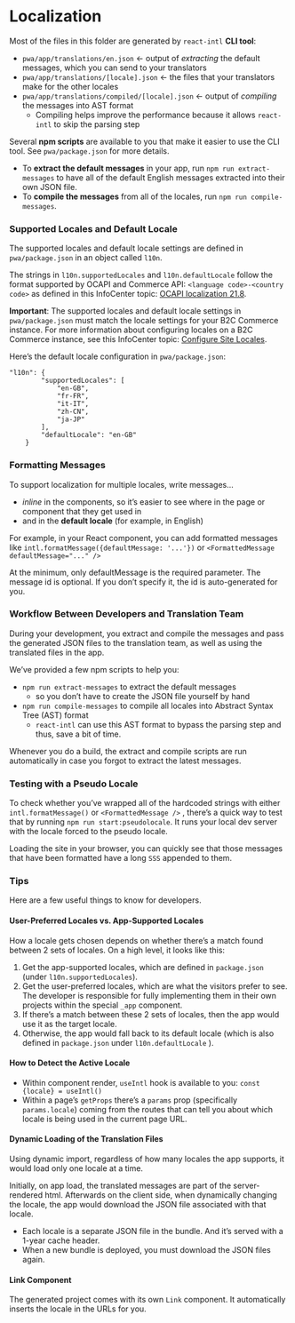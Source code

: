 # Localization

Most of the files in this folder are generated by `react-intl` **CLI tool**:
- `pwa/app/translations/en.json` <- output of _extracting_ the default messages, which you can send to your translators
- `pwa/app/translations/[locale].json` <- the files that your translators make for the other locales
- `pwa/app/translations/compiled/[locale].json` <- output of _compiling_ the messages into AST format
  - Compiling helps improve the performance because it allows `react-intl` to skip the parsing step

Several **npm scripts** are available to you that make it easier to use the CLI tool. See `pwa/package.json` for more details.

- To **extract the default messages** in your app, run `npm run extract-messages` to have all of the default English messages extracted into their own JSON file.
- To **compile the messages** from all of the locales, run `npm run compile-messages`.

### Supported Locales and Default Locale

The supported locales and default locale settings are defined in `pwa/package.json` in an object called `l10n`.

The strings in `l10n.supportedLocales` and `l10n.defaultLocale` follow the format supported by OCAPI and Commerce API: `<language code>-<country code>` as defined in this InfoCenter topic: [OCAPI localization 21.8](https://documentation.b2c.commercecloud.salesforce.com/DOC1/topic/com.demandware.dochelp/OCAPI/current/usage/Localization.html).

**Important**: The supported locales and default locale settings in `pwa/package.json` must match the locale settings for your B2C Commerce instance. For more information about configuring locales on a B2C Commerce instance, see this InfoCenter topic: [Configure Site Locales](https://documentation.b2c.commercecloud.salesforce.com/DOC2/topic/com.demandware.dochelp/content/b2c_commerce/topics/admin/b2c_configuring_site_locales.html).

Here’s the default locale configuration in `pwa/package.json`:

```
"l10n": {
        "supportedLocales": [
            "en-GB",
            "fr-FR",
            "it-IT",
            "zh-CN",
            "ja-JP"
        ],
        "defaultLocale": "en-GB"
    }
```

### Formatting Messages

To support localization for multiple locales, write messages...

-   _inline_ in the components, so it’s easier to see where in the page or component that they get used in
-   and in the **default locale** (for example, in English)

For example, in your React component, you can add formatted messages like `intl.formatMessage({defaultMessage: '...'})` or `<FormattedMessage defaultMessage="..." />`

At the minimum, only defaultMessage is the required parameter. The message id is optional. If you don’t specify it, the id is auto-generated for you.

### Workflow Between Developers and Translation Team

During your development, you extract and compile the messages and pass the generated JSON files to the translation team, as well as using the translated files in the app.

We’ve provided a few npm scripts to help you:

-   `npm run extract-messages` to extract the default messages
    -   so you don’t have to create the JSON file yourself by hand
-   `npm run compile-messages` to compile all locales into Abstract Syntax Tree (AST) format
    -   `react-intl` can use this AST format to bypass the parsing step and thus, save a bit of time.

Whenever you do a build, the extract and compile scripts are run automatically in case you forgot to extract the latest messages.

### Testing with a Pseudo Locale

To check whether you’ve wrapped all of the hardcoded strings with either `intl.formatMessage()` or `<FormattedMessage />` , there’s a quick way to test that by running `npm run start:pseudolocale`. It runs your local dev server with the locale forced to the pseudo locale.

Loading the site in your browser, you can quickly see that those messages that have been formatted have a long `SSS` appended to them.

### Tips

Here are a few useful things to know for developers.

#### User-Preferred Locales vs. App-Supported Locales

How a locale gets chosen depends on whether there’s a match found between 2 sets of locales. On a high level, it looks like this:

1. Get the app-supported locales, which are defined in `package.json` (under `l10n.supportedLocales`).
2. Get the user-preferred locales, which are what the visitors prefer to see. The developer is responsible for fully implementing them in their own projects within the special `_app` component.
3. If there’s a match between these 2 sets of locales, then the app would use it as the target locale.
4. Otherwise, the app would fall back to its default locale (which is also defined in `package.json` under `l10n.defaultLocale` ).

#### How to Detect the Active Locale

-   Within component render, `useIntl` hook is available to you: `const {locale} = useIntl()`
-   Within a page’s `getProps` there’s a `params` prop (specifically `params.locale`) coming from the routes that can tell you about which locale is being used in the current page URL.

#### Dynamic Loading of the Translation Files

Using dynamic import, regardless of how many locales the app supports, it would load only one locale at a time.

Initially, on app load, the translated messages are part of the server-rendered html. Afterwards on the client side, when dynamically changing the locale, the app would download the JSON file associated with that locale.

-   Each locale is a separate JSON file in the bundle. And it’s served with a 1-year cache header.
-   When a new bundle is deployed, you must download the JSON files again.

#### Link Component

The generated project comes with its own `Link` component. It automatically inserts the locale in the URLs for you.
